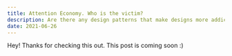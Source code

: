 ```yaml
---
title: Attention Economy. Who is the victim?
description: Are there any design patterns that make designs more addictive? What has science studied before?
date: 2021-06-26
---
```


Hey! Thanks for checking this out. This post is coming soon :)

